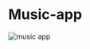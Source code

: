 # Music-app

![music app](https://user-images.githubusercontent.com/42186432/92131880-182c2100-ee24-11ea-936e-bf2decc8bf4f.jpg)
